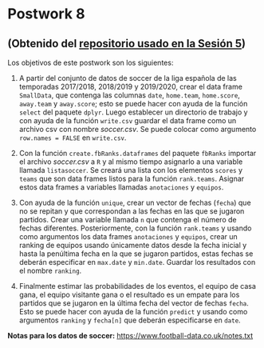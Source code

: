 # Postwork 8
## (Obtenido del [repositorio usado en la Sesión 5](https://github.com/beduExpert/Programacion-R-Santander-2021/tree/main/Sesion-05/Postwork))

Los objetivos de este postwork son los siguientes:

1. A partir del conjunto de datos de soccer de la liga española de las temporadas 2017/2018, 2018/2019 y 2019/2020, crear el data frame `SmallData`, que contenga las columnas `date`, `home.team`, `home.score`, `away.team` y `away.score`; esto se puede hacer con ayuda de la función `select` del paquete `dplyr`. Luego establecer un directorio de trabajo y con ayuda de la función `write.csv` guardar el data frame como un archivo csv con nombre *soccer.csv*. Se puede colocar como argumento `row.names = FALSE` en `write.csv`. 

2. Con la función `create.fbRanks.dataframes` del paquete `fbRanks` importar el archivo *soccer.csv* a `R` y al mismo tiempo asignarlo a una variable llamada `listasoccer`. Se creará una lista con los elementos `scores` y `teams` que son data frames listos para la función `rank.teams`. Asignar estos data frames a variables llamadas `anotaciones` y `equipos`.

3. Con ayuda de la función `unique`, crear un vector de fechas (`fecha`) que no se repitan y que correspondan a las fechas en las que se jugaron partidos. Crear una variable llamada `n` que contenga el número de fechas diferentes. Posteriormente, con la función `rank.teams` y usando como argumentos los data frames `anotaciones` y `equipos`, crear un ranking de equipos usando únicamente datos desde la fecha inicial y hasta la penúltima fecha en la que se jugaron partidos, estas fechas se deberán especificar en `max.date` y `min.date`. Guardar los resultados con el nombre `ranking`.

4. Finalmente estimar las probabilidades de los eventos, el equipo de casa gana, el equipo visitante gana o el resultado es un empate para los partidos que se jugaron en la última fecha del vector de fechas `fecha`. Esto se puede hacer con ayuda de la función `predict` y usando como argumentos `ranking` y `fecha[n]` que deberán especificarse en `date`.

__Notas para los datos de soccer:__ https://www.football-data.co.uk/notes.txt
